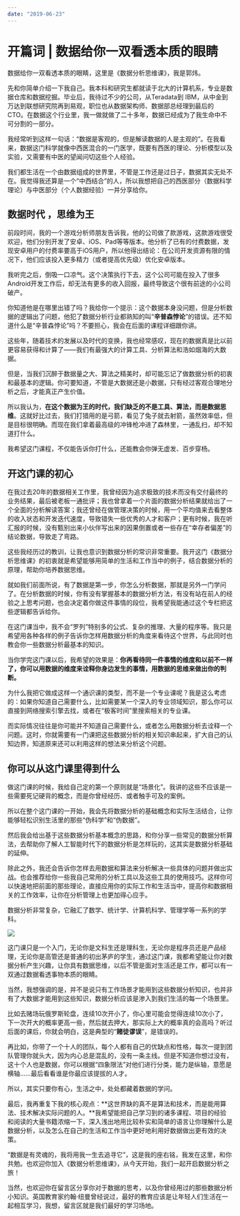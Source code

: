 ```yaml
---
date: "2019-06-23"
---  
```

      
# 开篇词 | 数据给你一双看透本质的眼睛
数据给你一双看透本质的眼睛，这里是《数据分析思维课》，我是郭炜。

先和你简单介绍一下我自己。我本科和研究生都就读于北大的计算机系，专业是数据仓库和数据挖掘。毕业后，我待过不少的公司，从Teradata到 IBM，从中金到万达到联想研究院再到易观，职位也从数据架构师、数据部总经理到最后的CTO。在数据这个行业里，我一做就做了二十多年，数据已经成为了我生命中不可分割的一部分。

我经常听到这样一句话：“数据是客观的，但是解读数据的人是主观的”。在我看来，数据这门科学就像中西医混合的一门医学，既要有西医的理论、分析模型以及实验，又需要有中医的望闻问切这些个人经验。

我们都生活在一个由数据组成的世界里，不管是工作还是过日子，数据其实无处不在。我觉得我还算是一个“中西结合”的人，所以我想把自己的西医部分（数据科学理论）与中医部分（个人数据经验）一并分享给你。

## 数据时代 ，思维为王

前段时间，我的一个游戏分析师朋友告诉我，他的公司做了款游戏，这款游戏很受欢迎，他们分别开发了安卓、iOS、Pad等等版本。他分析了已有的付费数据，发现安卓用户的付费率要高于iOS用户，所以他得出结论：在公司开发资源有限的情况下，他们应该投入更多精力（或者提高优先级）优化安卓版本。

<!-- [[[read_end]]] -->

我听完之后，倒吸一口凉气。这个决策执行下去，这个公司可能在投入了很多Android开发工作后，却无法有更多的收入回报，最终导致这个很有前途的小公司破产。

你知道他是在哪里出错了吗？我给你一个提示：这个数据本身没问题，但是分析数据的逻辑出了问题，他犯了数据分析行业都熟知的叫“**辛普森悖论**”的错误。还不知道什么是“辛普森悖论”吗？不要担心，我会在后面的课程详细跟你讲。

这些年，随着技术的发展以及时代的变换，我也经常感叹，现在的数据真是比以前更容易获得和计算了——我们有最强大的计算工具、分析算法和浩如烟海的大数据。

但是，当我们沉醉于数据量之大、算法之精美时，却可能忘记了做数据分析的初衷和最基本的逻辑。你可要知道，不管是大数据还是小数据，只有经过客观合理地分析之后，才能真正产生价值。

所以我认为，**在这个数据为王的时代，我们缺乏的不是工具、算法，而是数据思维**。这就好比过去，我们打猎用的是弓箭，看见了兔子就去射箭，虽然效率低，但是目标很明确。而现在我们拿着最高级的冲锋枪冲进了森林里，一通乱扫，却不知道打什么。

我希望这门课程，不仅能告诉你打什么，还能教会你弹无虚发、百步穿杨。

## 开这门课的初心

在我过去20年的数据相关工作里，我曾经因为追求极致的技术而没有交付最终的业务结果，最后被老板一通批评；我也曾拿着一个片面的数据分析结果就给出了一个全面的分析解读答案；我还曾经在做管理决策的时候，用一个平均值来去看整体的收入状态和开发迭代速度，导致错失一些优秀的人才和客户；更有时候，我在听汇报的时候，没有甄别出来小伙伴写出来的因果倒置或者一些存在“幸存者偏差”的结论数据，导致走了弯路。

这些我经历过的教训，让我也意识到数据分析的常识非常重要。我开这门《数据分析思维课》的初衷就是希望能够用简单的生活和工作当中的例子，结合数据分析的原理，帮助你培养数据思维。

就如我们前面所说，有了数据是第一步，你怎么分析数据，那就是另外一门学问了。在分析数据的时候，你有没有掌握基本的数据分析方法，有没有站在前人的经验之上思考问题，也会决定着你做这件事情的段位，我希望我能通过这个专栏把这些逻辑都告诉给你。

在这门课当中，我不会“罗列”特别多的公式、复杂的推理、大量的程序等。我只是希望用各种各样的例子告诉你怎样用数据分析的角度来看待这个世界，与此同时也教会你一些数据分析最基本的知识。

当你学完这门课以后，我希望的效果是：**你再看待同一件事情的维度和以前不一样了，你可以用数据的维度来诠释你身边发生的事情，用数据的思维来做出你的判断。**

为什么我把它做成这样一个通识课的类型，而不是一个专业课呢？我是这么考虑的：如果你知道自己需要什么，比如需要某一个深入的专业领域知识，那么你可以直接到网络搜索引擎去找，或者在“极客时间”里搜索相关的专业课。

而实际情况往往是你可能并不知道自己需要什么，或者怎么用数据分析去诠释一个问题。这时，你就需要有一门课把这些数据分析的相关知识串起来，扩大自己的认知边界，知道原来还可以利用这样的想法来分析这个问题。

## 你可以从这门课里得到什么

做这门课的时候，我给自己定的第一个原则就是“场景化”。我讲的这些不应该是一些需要死记硬背的概念，而是你曾经经历、或者触手可及的案例。

所以在整个这门课的一开始，我会先将数据分析的基础概念和实际生活结合，让你能够轻松识别生活里的那些“伪科学”和“伪数据”。

然后我会给出基于这些数据分析基本概念的思路，和你分享一些常见的数据分析算法，去帮助你了解人工智能时代下的数据分析是怎样玩的，这其实是数据分析基础的延伸。

除此之外，我还会告诉你怎样去用数据和算法来分析解决一些具体的问题并做出实战。也会推荐给你一些我自己常用的分析工具以及这些工具的使用技巧。这样你可以快速地把前面的那些理论，直接应用你的实际工作和生活当中，提高你和数据相关的工作效率，让你在分析管理上也更加得心应手。

数据分析非常复杂，它融汇了数学、统计学、计算机科学、管理学等一系列的学科。

![](/images/数据分析思维课/01.开篇词/resourceimage8dde8d7e78dae9a1130166811550d59c20de.jpg)

这门课只是一个入门，无论你是文科生还是理科生，无论你是程序员还是产品经理，无论你是高管还是普通的初出茅庐的学生，通过这门课，我都希望能让你对数据分析产生兴趣，让你具有数据思维，以后不管是面对生活还是工作，都可以有一双通过数据看透事物本质的眼睛。

当然，我想强调的是，并不是说只有工作场景才能用到这些数据分析知识，也并非有了大数据才能用到这些知识，数据分析应该是渗入到我们生活的每一个场景里。

比如去赌场玩俄罗斯轮盘，连续10次开小了，你心里可能会觉得连续10次小了，下一次开大的概率更高一些，然后就去押大，那实际上大的概率真的会高吗？听过后面的课后，你就会明白，这是典型的“**赌徒谬误**”，是错误的。

再比如，你带了一个十人的团队，每个人都有自己的优缺点和性格，每次一提到团队管理你就头大，因为内心总是混乱的，没有一条主线。但是不知道你想过没有，这十个人也是数据，你可以根据“四象限法”对他们进行分类，能力是纵轴，意愿是横轴……最后看看谁是你最应该提拔的人才。

所以，其实只要你有心，生活之中，处处都藏着数据的学问。

最后，我再重复下我的核心观点：**这世界缺的真不是算法和技术，而是能用算法、技术解决实际问题的人。**我希望能把自己学习到的诸多课程、项目的经验和阅读的大量书籍浓缩一下，深入浅出地用比较朴实和简单的语言让你理解什么是数据分析，以及怎么在自己的生活和工作当中更好地利用好数据做出更有效的决策。

“数据是有灵魂的，我将用我一生去追寻它”，这是我的座右铭，我发在这里，和你共勉。也欢迎你加入《数据分析思维课》，从今天开始，我们一起开启数据分析之旅！

当然，也欢迎你在留言区分享你对于数据的思考，以及你曾经用过的那些数据分析小知识。英国教育家约翰·纽曼曾经说过，最好的教育应该是让年轻人们生活在一起相互学习，我想，留言区就是我们最好的学习场地。